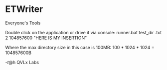 # ETWriter
Everyone's Tools

Double click on the application or drive it via console:
runner.bat test_dir .txt 2 104857600 "HERE IS MY INSERTION"

Where the max directory size in this case is 100MB:
100 * 1024 * 1024 = 104857600B

-$t@$h    QVLx Labs
